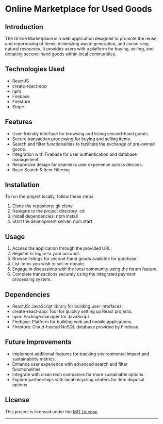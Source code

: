 # Online Marketplace for Used Goods

## Introduction

The Online Marketplace is a web application designed to promote the reuse and repurposing of items, minimizing waste generation, and conserving natural resources. It provides users with a platform for buying, selling, and donating second-hand goods within local communities.

## Technologies Used

- ReactJS
- create-react-app
- npm
- Firebase
- Firestore
- Stripe

## Features

- User-friendly interface for browsing and listing second-hand goods.
- Secure transaction processing for buying and selling items.
- Search and filter functionalities to facilitate the exchange of pre-owned goods.
- Integration with Firebase for user authentication and database management.
- Responsive design for seamless user experience across devices.
- Basic Search & Item Filtering

## Installation

To run the project locally, follow these steps:

1. Clone the repository: git clone <repository-url>
2. Navigate to the project directory: cd <project-directory>
3. Install dependencies: npm install
4. Start the development server: npm start

## Usage

1. Access the application through the provided URL.
2. Register or log in to your account.
3. Browse listings for second-hand goods available for purchase.
4. List items you wish to sell or donate.
5. Engage in discussions with the local community using the forum feature.
6. Complete transactions securely using the integrated payment processing system.

## Dependencies

- ReactJS: JavaScript library for building user interfaces.
- create-react-app: Tool for quickly setting up React projects.
- npm: Package manager for JavaScript.
- Firebase: Platform for building web and mobile applications.
- Firestore: Cloud-hosted NoSQL database provided by Firebase.

## Future Improvements

- Implement additional features for tracking environmental impact and sustainability metrics.
- Enhance user experience with advanced search and filter functionalities.
- Integrate with clean tech companies for more sustainable options.
- Explore partnerships with local recycling centers for item disposal options.

## License

This project is licensed under the [MIT License](#).

---
